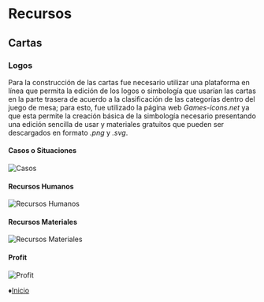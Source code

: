 # Recursos
## Cartas
### Logos
Para la construcción de las cartas fue necesario utilizar una plataforma en línea que permita la edición de los logos o simbología que usarían las cartas en la parte trasera de acuerdo a la clasificación de las categorías dentro del juego de mesa; para esto, fue utilizado la página web *Games-icons.net* ya que esta permite la creación básica de la simbología necesario presentando una edición sencilla de usar y materiales gratuitos que pueden ser descargados en formato *.png* y *.svg*.
#### Casos o Situaciones
![Casos](https://github.com/Edwin-Lines/Proyecto-And-Then...-/blob/main/Recursos/Preview%20de%20logos%20para%20las%20cartas/Casos%20o%20situaciones.png)
#### Recursos Humanos
![Recursos Humanos](https://github.com/Edwin-Lines/Proyecto-And-Then...-/blob/main/Recursos/Preview%20de%20logos%20para%20las%20cartas/Recursos%20Humanos.png)
#### Recursos Materiales
![Recursos Materiales](https://github.com/Edwin-Lines/Proyecto-And-Then...-/blob/main/Recursos/Preview%20de%20logos%20para%20las%20cartas/Recursos%20materiales.png)
#### Profit
![Profit](https://github.com/Edwin-Lines/Proyecto-And-Then...-/blob/main/Recursos/Preview%20de%20logos%20para%20las%20cartas/Profit.png)

♦[Inicio](https://github.com/Edwin-Lines/Proyecto-And-Then...- "Inicio")
